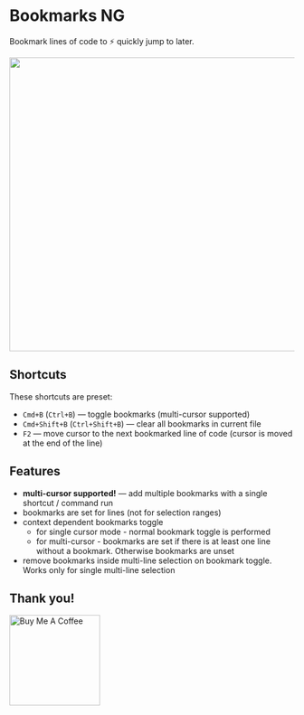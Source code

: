 # Bookmarks NG

Bookmark lines of code to ⚡️ quickly jump to later.

<img src="https://github.com/chestozo/vscode-bookmarksng/blob/master/images/demo2.gif?raw=true" width="520px" />

## Shortcuts

These shortcuts are preset:

- `Cmd+B` (`Ctrl+B`) — toggle bookmarks (multi-cursor supported)
- `Cmd+Shift+B` (`Ctrl+Shift+B`) — clear all bookmarks in current file
- `F2` — move cursor to the next bookmarked line of code (cursor is moved at the end of the line)

## Features

- **multi-cursor supported!** — add multiple bookmarks with a single shortcut / command run
- bookmarks are set for lines (not for selection ranges)
- context dependent bookmarks toggle
  - for single cursor mode - normal bookmark toggle is performed
  - for multi-cursor - bookmarks are set if there is at least one line without a bookmark. Otherwise bookmarks are unset
- remove bookmarks inside multi-line selection on bookmark toggle. Works only for single multi-line selection

## Thank you!

<a href="https://www.buymeacoffee.com/UMcwqLs" target="_blank"><img src="https://cdn.buymeacoffee.com/buttons/default-orange.png" alt="Buy Me A Coffee" width="160px"></a>
